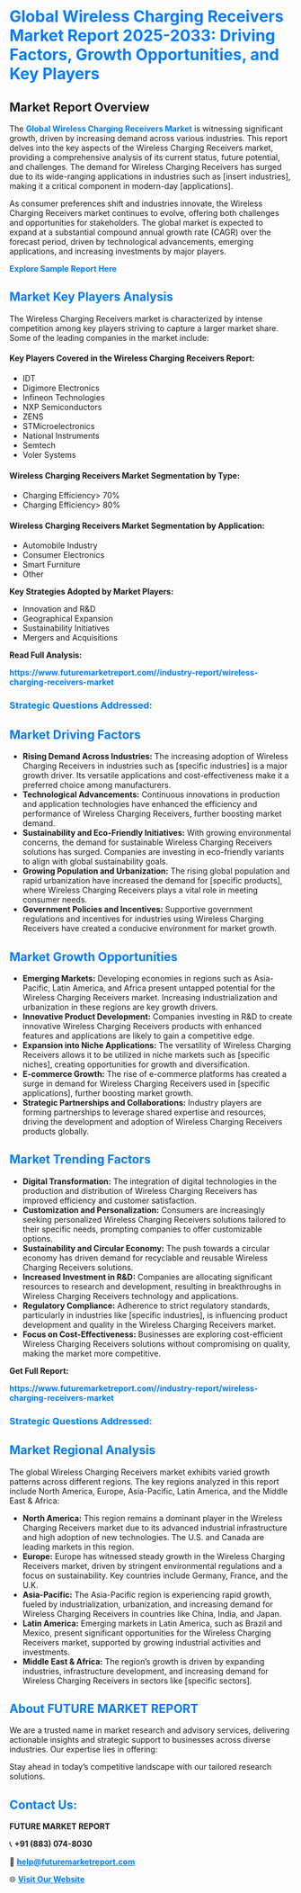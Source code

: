 <h1 style="color: #007BFF;">Global Wireless Charging Receivers Market Report 2025-2033: Driving Factors, Growth Opportunities, and Key Players</h1>

<section id="overview">
<h2>Market Report Overview</h2>
<p>The <a href="https://www.futuremarketreport.com//industry-report/wireless-charging-receivers-market" style="color: #007BFF; text-decoration: none;"><strong>Global Wireless Charging Receivers Market</strong></a> is witnessing significant growth, driven by increasing demand across various industries. This report delves into the key aspects of the Wireless Charging Receivers market, providing a comprehensive analysis of its current status, future potential, and challenges. The demand for Wireless Charging Receivers has surged due to its wide-ranging applications in industries such as [insert industries], making it a critical component in modern-day [applications].</p>
<p>As consumer preferences shift and industries innovate, the Wireless Charging Receivers market continues to evolve, offering both challenges and opportunities for stakeholders. The global market is expected to expand at a substantial compound annual growth rate (CAGR) over the forecast period, driven by technological advancements, emerging applications, and increasing investments by major players.</p>
</section>

<section id="overview">
<p><a href="https://www.futuremarketreport.com//request-sample/reportId=75140" style="color: #007BFF; text-decoration: none;"><strong>Explore Sample Report Here</strong></a></p>
</section>

<section id="key-players">
<h2 style="color: #007BFF;">Market Key Players Analysis</h2>
<p>The Wireless Charging Receivers market is characterized by intense competition among key players striving to capture a larger market share. Some of the leading companies in the market include:</p>
<h4>Key Players Covered in the Wireless Charging Receivers Report:</h4>
<ul><li>IDT</li><li>Digimore Electronics</li><li>Infineon Technologies</li><li>NXP Semiconductors</li><li>ZENS</li><li>STMicroelectronics</li><li>National Instruments</li><li>Semtech</li><li>Voler Systems</li></ul>
<h4>Wireless Charging Receivers Market Segmentation by Type:</h4>
<ul><li>Charging Efficiency&gt; 70%</li><li>Charging Efficiency&gt; 80%</li></ul>

<h4>Wireless Charging Receivers Market Segmentation by Application:</h4>
<ul><li>Automobile Industry</li><li>Consumer Electronics</li><li>Smart Furniture</li><li>Other</li></ul>
<p><strong>Key Strategies Adopted by Market Players:</strong></p>
<ul>
<li>Innovation and R&D</li>
<li>Geographical Expansion</li>
<li>Sustainability Initiatives</li>
<li>Mergers and Acquisitions</li>
</ul>
</section>

<section>
<p><strong>Read Full Analysis: </strong></p><a href="https://www.futuremarketreport.com//industry-report/wireless-charging-receivers-market" style="color: #007BFF; text-decoration: none;"><strong>https://www.futuremarketreport.com//industry-report/wireless-charging-receivers-market</strong></a>
<h3 style="color: #007BFF;">Strategic Questions Addressed:</h3>
</section>

<section id="driving-factors">
<h2 style="color: #007BFF;">Market Driving Factors</h2>
<ul>
<li><strong>Rising Demand Across Industries:</strong> The increasing adoption of Wireless Charging Receivers in industries such as [specific industries] is a major growth driver. Its versatile applications and cost-effectiveness make it a preferred choice among manufacturers.</li>
<li><strong>Technological Advancements:</strong> Continuous innovations in production and application technologies have enhanced the efficiency and performance of Wireless Charging Receivers, further boosting market demand.</li>
<li><strong>Sustainability and Eco-Friendly Initiatives:</strong> With growing environmental concerns, the demand for sustainable Wireless Charging Receivers solutions has surged. Companies are investing in eco-friendly variants to align with global sustainability goals.</li>
<li><strong>Growing Population and Urbanization:</strong> The rising global population and rapid urbanization have increased the demand for [specific products], where Wireless Charging Receivers plays a vital role in meeting consumer needs.</li>
<li><strong>Government Policies and Incentives:</strong> Supportive government regulations and incentives for industries using Wireless Charging Receivers have created a conducive environment for market growth.</li>
</ul>
</section>

<section id="growth-opportunities">
<h2 style="color: #007BFF;">Market Growth Opportunities</h2>
<ul>
<li><strong>Emerging Markets:</strong> Developing economies in regions such as Asia-Pacific, Latin America, and Africa present untapped potential for the Wireless Charging Receivers market. Increasing industrialization and urbanization in these regions are key growth drivers.</li>
<li><strong>Innovative Product Development:</strong> Companies investing in R&D to create innovative Wireless Charging Receivers products with enhanced features and applications are likely to gain a competitive edge.</li>
<li><strong>Expansion into Niche Applications:</strong> The versatility of Wireless Charging Receivers allows it to be utilized in niche markets such as [specific niches], creating opportunities for growth and diversification.</li>
<li><strong>E-commerce Growth:</strong> The rise of e-commerce platforms has created a surge in demand for Wireless Charging Receivers used in [specific applications], further boosting market growth.</li>
<li><strong>Strategic Partnerships and Collaborations:</strong> Industry players are forming partnerships to leverage shared expertise and resources, driving the development and adoption of Wireless Charging Receivers products globally.</li>
</ul>
</section>

<section id="trending-factors">
<h2 style="color: #007BFF;">Market Trending Factors</h2>
<ul>
<li><strong>Digital Transformation:</strong> The integration of digital technologies in the production and distribution of Wireless Charging Receivers has improved efficiency and customer satisfaction.</li>
<li><strong>Customization and Personalization:</strong> Consumers are increasingly seeking personalized Wireless Charging Receivers solutions tailored to their specific needs, prompting companies to offer customizable options.</li>
<li><strong>Sustainability and Circular Economy:</strong> The push towards a circular economy has driven demand for recyclable and reusable Wireless Charging Receivers solutions.</li>
<li><strong>Increased Investment in R&D:</strong> Companies are allocating significant resources to research and development, resulting in breakthroughs in Wireless Charging Receivers technology and applications.</li>
<li><strong>Regulatory Compliance:</strong> Adherence to strict regulatory standards, particularly in industries like [specific industries], is influencing product development and quality in the Wireless Charging Receivers market.</li>
<li><strong>Focus on Cost-Effectiveness:</strong> Businesses are exploring cost-efficient Wireless Charging Receivers solutions without compromising on quality, making the market more competitive.</li>
</ul>
</section>

<section>
<p><strong>Get Full Report: </strong></p><a href="https://www.futuremarketreport.com//industry-report/wireless-charging-receivers-market" style="color: #007BFF; text-decoration: none;"><strong>https://www.futuremarketreport.com//industry-report/wireless-charging-receivers-market</strong></a>
<h3 style="color: #007BFF;">Strategic Questions Addressed:</h3>
</section>


<section id="regional-analysis">
<h2 style="color: #007BFF;">Market Regional Analysis</h2>
<p>The global Wireless Charging Receivers market exhibits varied growth patterns across different regions. The key regions analyzed in this report include North America, Europe, Asia-Pacific, Latin America, and the Middle East & Africa:</p>
<ul>
<li><strong>North America:</strong> This region remains a dominant player in the Wireless Charging Receivers market due to its advanced industrial infrastructure and high adoption of new technologies. The U.S. and Canada are leading markets in this region.</li>
<li><strong>Europe:</strong> Europe has witnessed steady growth in the Wireless Charging Receivers market, driven by stringent environmental regulations and a focus on sustainability. Key countries include Germany, France, and the U.K.</li>
<li><strong>Asia-Pacific:</strong> The Asia-Pacific region is experiencing rapid growth, fueled by industrialization, urbanization, and increasing demand for Wireless Charging Receivers in countries like China, India, and Japan.</li>
<li><strong>Latin America:</strong> Emerging markets in Latin America, such as Brazil and Mexico, present significant opportunities for the Wireless Charging Receivers market, supported by growing industrial activities and investments.</li>
<li><strong>Middle East & Africa:</strong> The region’s growth is driven by expanding industries, infrastructure development, and increasing demand for Wireless Charging Receivers in sectors like [specific sectors].</li>
</ul>
</section>

<footer>
<h2 style="color: #007BFF;">About FUTURE MARKET REPORT</h2>
<p>We are a trusted name in market research and advisory services, delivering actionable insights and strategic support to businesses across diverse industries. Our expertise lies in offering:</p>

<p>Stay ahead in today’s competitive landscape with our tailored research solutions.</p>

<h2 style="color: #007BFF;">Contact Us:</h2>
<p><strong>FUTURE MARKET REPORT</strong></p>
<p>📞 <strong>+91 (883) 074-8030</strong></p>
<p>📧 <strong><a href="mailto:help@futuremarketreport.com" style="color: #007BFF;">help@futuremarketreport.com</a></strong></p>
<p>🌐 <strong><a href="https://www.futuremarketreport.com/" style="color: #007BFF;">Visit Our Website</a></strong></p>
</footer>